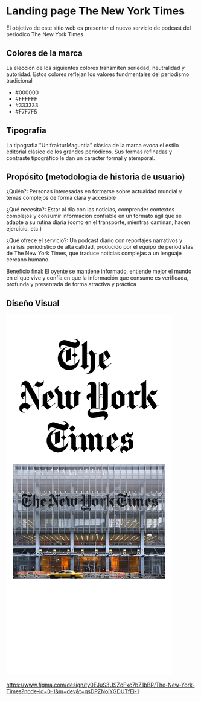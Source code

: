 # Landing page The New York Times
El objetivo de este sitio web es presentar el nuevo servicio de podcast del periodico The New York Times

## Colores de la marca

La elección de los siguientes colores transmiten seriedad, neutralidad y autoridad. Estos colores reflejan los valores fundmentales del periodismo tradicional

- #000000
- #FFFFFF
- #333333
- #F7F7F5

## Tipografía

La tipografia "UnifrakturMaguntia" clásica de la marca evoca el estilo editorial clásico de los grandes periódicos. Sus formas refinadas y contraste tipográfico le dan un carácter formal y atemporal.

## Propósito (metodologia de historia de usuario)

¿Quién?: Personas interesadas en formarse sobre actuaidad mundial y temas complejos de forma clara y accesible 

¿Qué necesita?: Estar al día con las noticias, comprender contextos complejos y consumir información confiable en un formato ágil que se adapte a su rutina diaria (como en el transporte, mientras caminan, hacen ejercicio, etc.)

¿Qué ofrece el servicio?: Un podcast diario con reportajes narrativos y análisis periodístico de alta calidad, producido por el equipo de periodistas de The New York Times, que traduce noticias complejas a un lenguaje cercano humano.

Beneficio final: El oyente se mantiene informado, entiende mejor el mundo en el que vive y confía en que la información que consume es verificada, profunda y presentada de forma atractiva y práctica

## Diseño Visual 
![Diseño visual landing page](periodico.png)

https://www.figma.com/design/ty0EJuS3USZoFxc7bZ1bBR/The-New-York-Times?node-id=0-1&m=dev&t=qsDPZNoiYGDUTfEi-1